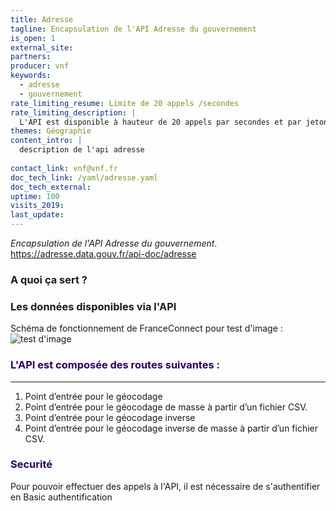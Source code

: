 ```yaml
---
title: Adresse
tagline: Encapsulation de l'API Adresse du gouvernement
is_open: 1
external_site: 
partners:
producer: vnf
keywords:
  - adresse
  - gouvernement
rate_limiting_resume: Limite de 20 appels /secondes
rate_limiting_description: | 
  L'API est disponible à hauteur de 20 appels par secondes et par jeton d'accès.
themes: Géographie
content_intro: | 
  description de l'api adresse
   
contact_link: vnf@vnf.fr
doc_tech_link: /yaml/adresse.yaml
doc_tech_external:
uptime: 100
visits_2019: 
last_update: 
---
```


*Encapsulation de l'API Adresse du gouvernement*. \
https://adresse.data.gouv.fr/api-doc/adresse


### A quoi ça sert ?

### Les données disponibles via l'API

Schéma de fonctionnement de FranceConnect pour test d'image :
![test d'image](/images/divers/franceConnect.png)


### <font color=#28005F>L'API est composée des routes suivantes :</font>
---------
1. Point d’entrée pour le géocodage
2. Point d’entrée pour le géocodage de masse à partir d’un fichier CSV.
3. Point d’entrée pour le géocodage inverse
4. Point d’entrée pour le géocodage inverse de masse à partir d’un fichier CSV.

### <font color=#28005F>Securité</font>

Pour pouvoir effectuer des appels à l'API, il est nécessaire de s'authentifier en Basic authentification